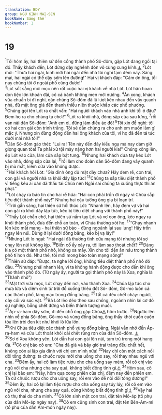 ```yaml
---
translation: BDY
group: NGŨ KINH MAI-SEN
bookName: Sáng thế 
bookNumber: 1
---
```


<div class="title"><h1>19</h1></div>
<span class="verse sa_19_1"><sup>1</sup>Tối hôm ấy, hai thiên sứ đến cổng thành phố Sô-đôm, gặp Lót đang ngồi tại đó. Thấy khách đến, Lót đứng dậy nghênh đón vô cùng cung kính.<a href="#" data-toggle="tooltip" data-placement="bottom" title="Nt cúi sát mặt xuống đất">⚓</a> </span>
<span class="verse sa_19_2"><sup>2</sup>Lót mời: &#34;Thưa hai ngài, kính mời hai ngài đến nhà tôi nghỉ tạm đêm nay. Sáng mai, hai ngài có thể dậy sớm lên đường!&#34; Hai vị khách đáp: &#34;Cám ơn ông, tối nay chúng tôi ở ngoài phố cũng được!&#34;<br/></span>
<span class="verse sa_19_3"><sup>3</sup>Lót sốt sắng mời mọc nên rốt cuộc hai vị khách về nhà Lót. Lót hân hoan dọn tiệc lớn khoản đãi, có cả bánh không men mới nướng. </span>
<span class="verse sa_19_4"><sup>4</sup>Ăn xong, khách vừa chuẩn bị đi nghỉ, dân chúng Sô-đôm đã lũ lượt kéo nhau đến vây quanh nhà, đủ mặt ông già đến thanh thiếu niên thuộc khắp các phố phường. </span>
<span class="verse sa_19_5"><sup>5</sup>Chúng gọi tên Lót ra chất vấn: &#34;Hai người khách vào nhà anh khi tối ở đâu? Đem họ ra cho chúng ta chơi!&#34; </span>
<span class="verse sa_19_6"><sup>6</sup>Lót ra khỏi nhà, đóng sập cửa sau lưng, </span>
<span class="verse sa_19_7"><sup>7</sup>rồi van nài dân Sô-đôm: &#34;Anh em ơi, đừng làm điều ác đó! </span>
<span class="verse sa_19_8"><sup>8</sup>Tôi xin đề nghị: tôi có hai con gái còn trinh trắng. Tôi sẽ dẫn chúng ra cho anh em muốn làm gì mặc ý. Nhưng xin đừng động đến hai ông khách của tôi, vì họ đã đến tá túc dưới mái nhà tôi!&#34;<br/></span>
<span class="verse sa_19_9"><sup>9</sup>Dân Sô-đôm gào thét: &#34;Lui ra! Tên này đến đây kiều ngụ mà nay dám giở giọng quan tòa! Ta phải xử tội mày nặng hơn hai người kia!&#34; Chúng xông lên, ép Lót vào cửa, làm cửa sắp bật tung. </span>
<span class="verse sa_19_10"><sup>10</sup>Nhưng hai khách đưa tay kéo Lót vào nhà, đóng sập cửa lại, </span>
<span class="verse sa_19_11"><sup>11</sup>rồi làm cho đoàn dân Sô-đôm đang vây quanh bị mù mắt, kiếm cửa vào không được.<br/></span>
<span class="verse sa_19_12"><sup>12</sup>Hai khách hỏi Lót: &#34;Gia đình ông đủ mặt đây chưa? Hãy đem rể, con trai, con gái và người nhà ra khỏi đây lập tức! </span>
<span class="verse sa_19_13"><sup>13</sup>Chúng ta sắp tiêu diệt thành phố vì tiếng kêu ai oán đã thấu tai Chúa nên Ngài sai chúng ta xuống thực thi án phạt.&#34;<br/></span>
<span class="verse sa_19_14"><sup>14</sup>Lót chạy ra báo tin cho hai rể hứa: &#34;Hai con phải trốn đi ngay vì Chúa sắp tiêu diệt thành phố này!&#34; Nhưng hai cậu tưởng ông gia bị loạn trí.<br/></span>
<span class="verse sa_19_15"><sup>15</sup>Trời gần sáng, hai thiên sứ hối thúc Lót: &#34;Nhanh lên, hãy đem vợ và hai con gái ra khỏi đây lập tức, kẻo bị tiêu diệt chung với thành phố này!&#34; </span>
<span class="verse sa_19_16"><sup>16</sup>Thấy Lót chần chờ, hai thiên sứ nắm tay Lót và vợ con ông, kéo ngay ra khỏi thành phố, đưa đến chỗ an toàn, vì Chúa thương xót họ. </span>
<span class="verse sa_19_17"><sup>17</sup>“Chạy nhanh lên kẻo mất mạng - hai thiên sứ bảo - đừng ngoảnh lại sau lưng! Hãy trốn ngay lên núi. Đừng ở lại dưới đồng bằng, kẻo bị vạ lây!&#34;<br/></span>
<span class="verse sa_19_18"><sup>18</sup>Nhưng Lót lo ngại: &#34;Hai ngài đã thương tình cứu mạng tôi nhưng tôi sợ chạy lên núi không kịp. </span>
<span class="verse sa_19_19"><sup>19</sup>Biến cố ấy xảy ra, tôi làm sao thoát chết? </span>
<span class="verse sa_19_20"><sup>20</sup>Đàng kia có một thành phố nhỏ, không xa mấy. Xin cho tôi đến ẩn náu trong thành phố tí hon đó. Như thế, tôi mới mong bảo toàn mạng sống!&#34;<br/></span>
<span class="verse sa_19_21"><sup>21</sup>Thiên sứ đáp: &#34;Được, ta nghe lời ông, không tiêu diệt thành phố nhỏ đó đâu. </span>
<span class="verse sa_19_22"><sup>22</sup>Nhưng phải nhanh lên, vì ta không hành động được cho đến khi ông vào thành phố đó. (Từ ngày ấy, người ta gọi thành phố này là Xoa, nghĩa là &#34;Thành nhỏ&#34;)<br/></span>
<span class="verse sa_19_23"><sup>23</sup>Mặt trời vừa mọc, Lót chạy đến nơi, vào thành Xoa. </span>
<span class="verse sa_19_24"><sup>24</sup>Chúa lập tức cho mưa lửa và diêm sinh từ trời đổ xuống thiêu đốt Sô- đôm, Gô-mo luôn cả các thành phố, làng mạc trong đồng bàng. </span>
<span class="verse sa_19_25"><sup>25</sup>Tất cả đều chết cháy: người, cây cối và súc vật. </span>
<span class="verse sa_19_26"><sup>26</sup>Bà Lót lẽo đẽo theo sau chồng, ngoảnh nhìn lại cơ đồ sự nghiệp, bỗng chết đứng và biến thành tượng muối.<br/></span>
<span class="verse sa_19_27"><sup>27</sup>Áp-ra-ham dậy sớm, đi đến chỗ ông gặp Chúa<a href="#" data-toggle="tooltip" data-placement="bottom" title="Nt đứng trước mặt Chúa">⚓</a> hôm trước. </span>
<span class="verse sa_19_28"><sup>28</sup>Ngước lên nhìn về phía Sô-đôm, Gô-mo và vùng đồng bằng, ông thấy khói cuồn cuộn tỏa lên trời đen kịt như khói lò lửa lớn.<br/></span>
<span class="verse sa_19_29"><sup>29</sup>Khi Chúa tiêu diệt các thành phố vùng đồng bằng, Ngài vẫn nhớ đến Áp-ra-ham và cứu Lót thoát khỏi cái chết rùng rợn của dân Sô-đôm. <a href="#" data-toggle="tooltip" data-placement="bottom" title="Ctd sự lật đổ các thành phố Lót đã cư ngụ">⚓</a><br/></span>
<span class="verse sa_19_30"><sup>30</sup>Sợ ở Xoa không yên, Lót dẫn hai con gái lên núi, tạm trú trong một hang đá. </span>
<span class="verse sa_19_31"><sup>31</sup>Cô chị bảo cô em: &#34;Cha đã già và bây giờ trai tráng đều chết hết, không còn ai lập gia đình với chị em mình nữa! </span>
<span class="verse sa_19_32"><sup>32</sup>Nay chỉ còn một cách nối dõi tông đường: ta chuốc rượu mời cha uống cho say, rồi thay nhau ngủ với cha. </span>
<span class="verse sa_19_33"><sup>33</sup>Đêm ấy, hai cô làm tiệc rượu cho cha uống say mèm, rồi cô chị vào ngủ với cha nhưng cha say quá, không biết động tĩnh gì.<a href="#" data-toggle="tooltip" data-placement="bottom" title="Nt cha không biết lúc con nằm hay dậy">⚓</a> </span>
<span class="verse sa_19_34"><sup>34</sup>Hôm sau, cô chị lại bảo em: &#34;Này, hôm qua xong phiên của chị, đêm nay đến phiên em. Ta cứ chuốc rượu cho cha uống say, rồi em vào để nối dõi tông đường!&#34; </span>
<span class="verse sa_19_35"><sup>35</sup>Đêm ấy, hai cô lại làm tiệc rượu cho cha uống say túy lúy, rồi cô em vào ngủ với cha, nhưng cha say quá, cũng không biết động tĩnh gì<a href="#" data-toggle="tooltip" data-placement="bottom" title="Nt cha không biết lúc con nằm hay dậy">⚓</a> </span>
<span class="verse sa_19_36"><sup>36</sup>Vậy hai cô thụ thai do cha mình. </span>
<span class="verse sa_19_37"><sup>37</sup>Cô lớn sinh một con trai, đặt tên Mô-áp (tổ phụ của dân Mô-áp ngày nay). </span>
<span class="verse sa_19_38"><sup>38</sup>Cô em cũng sinh con trai, đặt tên Bên-Am-mi (tổ phụ của dân Am-môn ngày nay).</span>
